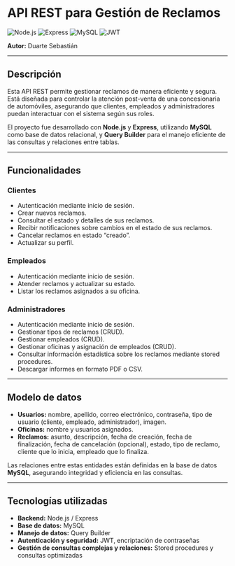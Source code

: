 # API REST para Gestión de Reclamos

![Node.js](https://img.shields.io/badge/Node.js-339933?style=for-the-badge&logo=node.js&logoColor=white)
![Express](https://img.shields.io/badge/Express-000000?style=for-the-badge&logo=express&logoColor=white)
![MySQL](https://img.shields.io/badge/MySQL-00758F?style=for-the-badge&logo=mysql&logoColor=white)
![JWT](https://img.shields.io/badge/JWT-000000?style=for-the-badge&logo=JSON%20web%20tokens&logoColor=white)

**Autor:** Duarte Sebastián  

---

## Descripción

Esta API REST permite gestionar reclamos de manera eficiente y segura. Está diseñada para controlar la atención post-venta de una concesionaria de automóviles, asegurando que clientes, empleados y administradores puedan interactuar con el sistema según sus roles.  

El proyecto fue desarrollado con **Node.js** y **Express**, utilizando **MySQL** como base de datos relacional, y **Query Builder** para el manejo eficiente de las consultas y relaciones entre tablas.  

---

## Funcionalidades

### Clientes
- Autenticación mediante inicio de sesión.  
- Crear nuevos reclamos.  
- Consultar el estado y detalles de sus reclamos.  
- Recibir notificaciones sobre cambios en el estado de sus reclamos.  
- Cancelar reclamos en estado “creado”.  
- Actualizar su perfil.  

### Empleados
- Autenticación mediante inicio de sesión.  
- Atender reclamos y actualizar su estado.  
- Listar los reclamos asignados a su oficina.  

### Administradores
- Autenticación mediante inicio de sesión.  
- Gestionar tipos de reclamos (CRUD).  
- Gestionar empleados (CRUD).  
- Gestionar oficinas y asignación de empleados (CRUD).  
- Consultar información estadística sobre los reclamos mediante stored procedures.  
- Descargar informes en formato PDF o CSV.  

---

## Modelo de datos

- **Usuarios:** nombre, apellido, correo electrónico, contraseña, tipo de usuario (cliente, empleado, administrador), imagen.  
- **Oficinas:** nombre y usuarios asignados.  
- **Reclamos:** asunto, descripción, fecha de creación, fecha de finalización, fecha de cancelación (opcional), estado, tipo de reclamo, cliente que lo inicia, empleado que lo finaliza.  

Las relaciones entre estas entidades están definidas en la base de datos **MySQL**, asegurando integridad y eficiencia en las consultas.

---

## Tecnologías utilizadas

- **Backend:** Node.js / Express  
- **Base de datos:** MySQL  
- **Manejo de datos:** Query Builder  
- **Autenticación y seguridad:** JWT, encriptación de contraseñas  
- **Gestión de consultas complejas y relaciones:** Stored procedures y consultas optimizadas
